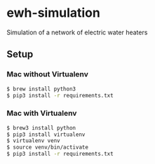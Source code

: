 # ewh-simulation
Simulation of a network of electric water heaters

## Setup

### Mac without Virtualenv

```bash
$ brew install python3
$ pip3 install -r requirements.txt
```

### Mac with Virtualenv

```bash
$ brew3 install python
$ pip3 install virtualenv
$ virtualenv venv
$ source venv/bin/activate
$ pip3 install -r requirements.txt
```